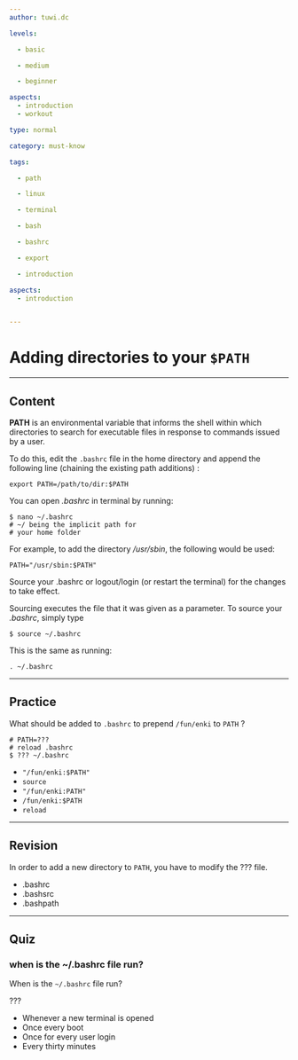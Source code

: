 ```yaml
---
author: tuwi.dc

levels:

  - basic

  - medium

  - beginner

aspects:
  - introduction
  - workout

type: normal

category: must-know

tags:

  - path

  - linux

  - terminal

  - bash

  - bashrc

  - export

  - introduction

aspects:
  - introduction


---
```


# Adding directories to your `$PATH`

---
## Content

**PATH** is an environmental variable that informs the shell within which directories to search for executable files in response to commands issued by a user.

To do this, edit the `.bashrc` file in the home directory and append the following line (chaining the existing path additions) :
```
export PATH=/path/to/dir:$PATH
```
You can open *.bashrc* in terminal by running:
```
$ nano ~/.bashrc
# ~/ being the implicit path for
# your home folder
```

For example, to add the directory */usr/sbin*, the following would be used:
```
PATH="/usr/sbin:$PATH"
```

Source your .bashrc or logout/login (or restart the terminal) for the changes to take effect.

Sourcing executes the file that it was given as a parameter.  To source your *.bashrc*, simply type
```
$ source ~/.bashrc
```
This is the same as running:
```
. ~/.bashrc
```

---
## Practice

What should be added to `.bashrc` to prepend `/fun/enki`  to `PATH` ?
```
# PATH=???
# reload .bashrc
$ ??? ~/.bashrc
```

* `"/fun/enki:$PATH"`
* `source`
* `"/fun/enki:PATH"`
* `/fun/enki:$PATH`
* `reload`

---
## Revision

In order to add a new directory to `PATH`, you have to modify the ??? file.

* .bashrc
* .bashsrc
* .bashpath

---
## Quiz 
### when is the ~/.bashrc file run?


When is the `~/.bashrc` file run?


 ???

* Whenever a new terminal is opened
* Once every boot
* Once for every user login
* Every thirty minutes
 
